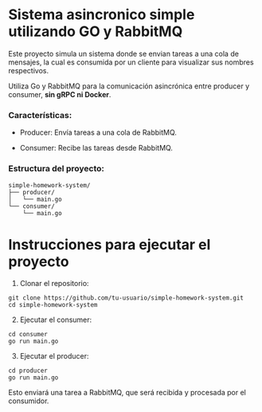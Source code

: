 # Sistema asincronico simple utilizando GO y RabbitMQ

Este proyecto simula un sistema donde se envian tareas a una cola de mensajes, la cual es consumida por un cliente para visualizar sus nombres respectivos.

Utiliza Go y RabbitMQ para la comunicación asincrónica entre producer y consumer, **sin gRPC ni Docker**.

### Características:

- Producer: Envía tareas a una cola de RabbitMQ.

- Consumer: Recibe las tareas desde RabbitMQ.


### Estructura del proyecto:
```
simple-homework-system/
├── producer/
│   └── main.go
└── consumer/
    └── main.go
```

# Instrucciones para ejecutar el proyecto

1. Clonar el repositorio:
```
git clone https://github.com/tu-usuario/simple-homework-system.git
cd simple-homework-system
```
2. Ejecutar el consumer:
```
cd consumer
go run main.go
```
3. Ejecutar el producer:
```
cd producer
go run main.go
```

Esto enviará una tarea a RabbitMQ, que será recibida y procesada por el consumidor.
